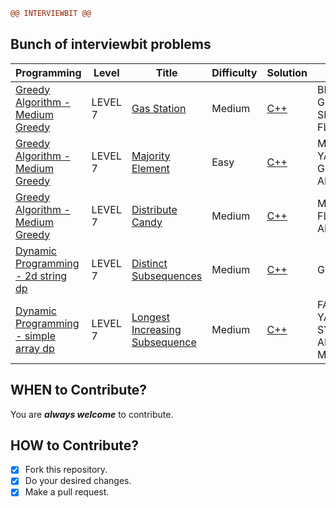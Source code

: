 ```diff
@@ INTERVIEWBIT @@
```
## Bunch of interviewbit problems ##


| Programming | Level | Title | Difficulty | Solution | Asked In |
|-------------|-------|-------|------------|----------|----------|
|[Greedy Algorithm - Medium Greedy](./algorithms/GreedyAlgorithm/GasStation/GasStation.docx)|LEVEL 7|[Gas Station](https://www.interviewbit.com/problems/gas-station/)|Medium|[C++](./algorithms/GreedyAlgorithm/GasStation/GasStation.cpp)|BLOOMBERG, GOOGLE, DE SHAW, FLIPKART|
|[Greedy Algorithm - Medium Greedy](./algorithms/GreedyAlgorithm/MajorityElement/MajorityElement.docx)|LEVEL 7|[Majority Element](https://www.interviewbit.com/problems/majority-element/)|Easy|[C++](./algorithms/GreedyAlgorithm/MajorityElement/MajorityElement.cpp)|MICROSOFT, YAHOO, GOOGLE, AMAZON|
|[Greedy Algorithm - Medium Greedy](./algorithms/GreedyAlgorithm/DistributeCandy/DistributeCandy.docx)|LEVEL 7|[Distribute Candy](https://www.interviewbit.com/problems/distribute-candy/)|Medium|[C++](./algorithms/GreedyAlgorithm/DistributeCandy/DistributeCandy.cpp)|MICROSOFT, FLIPKART, AMAZON|
|[Dynamic Programming - 2d string dp](./algorithms/DynamicProgramming/DistinctSubsequences/DistinctSubsequences.docx)|LEVEL 7|[Distinct Subsequences](https://www.interviewbit.com/problems/distinct-subsequences/)|Medium|[C++](./algorithms/DynamicProgramming/DistinctSubsequences/DistinctSubsequences.cpp)|GOOGLE|
|[Dynamic Programming - simple array dp](./algorithms/DynamicProgramming/LongestIncreasingSubsequence/LongestIncreasingSubsequence.docx)|LEVEL 7|[Longest Increasing Subsequence](https://www.interviewbit.com/problems/longest-increasing-subsequence/)|Medium|[C++](./algorithms/DynamicProgramming/LongestIncreasingSubsequence/LongestIncreasingSubsequence.cpp)|FACEBOOK, YAHOO, EPIC SYSTEMS, AMAZON, MICROSOFT|



 
 
 
 
## WHEN to Contribute? ##
You are ***always welcome*** to contribute.

## HOW to Contribute? ##
- [x] Fork this repository.
- [x] Do your desired changes.
- [x] Make a pull request.
